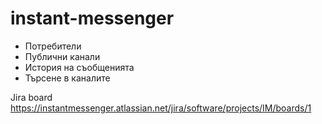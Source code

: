 # instant-messenger
 * Потребители
 * Публични канали
 * История на съобщенията
 * Търсене в каналите

  Jira board 
  https://instantmessenger.atlassian.net/jira/software/projects/IM/boards/1
